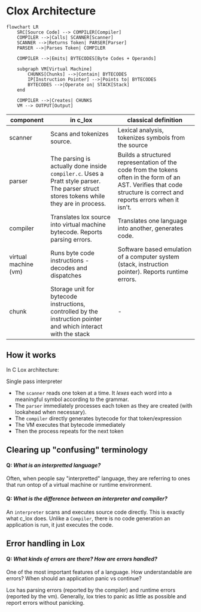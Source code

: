# Clox Architecture

```mermaid
flowchart LR
    SRC[Source Code] --> COMPILER[Compiler]
    COMPILER -->|Calls| SCANNER[Scanner]
    SCANNER -->|Returns Token| PARSER[Parser]
    PARSER -->|Parses Token| COMPILER

    COMPILER -->|Emits| BYTECODES[Byte Codes + Operands]

    subgraph VM[Virtual Machine]
        CHUNKS[Chunks] -->|Contain| BYTECODES
        IP[Instruction Pointer] -->|Points to| BYTECODES
        BYTECODES -->|Operate on| STACK[Stack]
    end

    COMPILER -->|Creates| CHUNKS
    VM --> OUTPUT[Output]
```

| component            | in c_lox                                                                                                                                | classical definition                                                                                                                                                  |
| -------------------- | --------------------------------------------------------------------------------------------------------------------------------------- | --------------------------------------------------------------------------------------------------------------------------------------------------------------------- |
| scanner              | Scans and tokenizes source.                                                                                                             | Lexical analysis, tokenizes symbols from the source                                                                                                                   |
| parser               | The parsing is actually done inside `compiler.c`. Uses a Pratt style parser. The parser struct stores tokens while they are in process. | Builds a structured representation of the code from the tokens often in the form of an AST. Verifies that code structure is correct and reports errors when it isn't. |
| compiler             | Translates lox source into virtual machine bytecode. Reports parsing errors.                                                            | Translates one language into another, generates code.                                                                                                                 |
| virtual machine (vm) | Runs byte code instructions - decodes and dispatches                                                                                    | Software based emulation of a computer system (stack, instruction pointer). Reports runtime errors.                                                                   |
| chunk                | Storage unit for bytecode instructions, controlled by the instruction pointer and which interact with the stack                         | -                                                                                                                                                                     |

## How it works

In C Lox architecture:

Single pass interpreter

- The `scanner` reads one token at a time. It _lexes_ each word into a meaningful symbol according
  to the grammar.
- The `parser` immediately processes each token as they are created (with lookahead when necessary).
- The `compiler` directly generates bytecode for that token/expression
- The VM executes that bytecode immediately
- Then the process repeats for the next token

## Clearing up "confusing" terminology

#### Q: _What is an interpretted language?_

Often, when people say "interpretted" language, they are referring to ones that run ontop of a
virtual machine or runtime environment.

#### Q: _What is the difference between an interpreter and compiler?_

An `interpreter` scans and executes source code directly. This is exactly what c_lox does. Unlike a
`Compiler`, there is no code generation an application is run, it just executes the code.

## Error handling in Lox

#### Q: _What kinds of errors are there? How are errors handled?_

One of the most important features of a language. How understandable are errors? When should an
application panic vs continue?

Lox has parsing errors (reported by the compiler) and runtime errors (reported by the vm).
Generally, lox tries to panic as little as possible and report errors without panicking.
